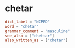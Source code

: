 # chetar

``` toml
dict_label = "NCPED"
word = "chetar"
grammar_comment = "masculine"
see_also = ["chettar"]
also_written_as = ["chetar"]
```

